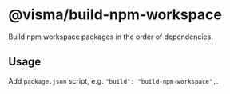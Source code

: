 # @visma/build-npm-workspace

Build npm workspace packages in the order of dependencies.

## Usage

Add `package.json` script, e.g. `"build": "build-npm-workspace",`.
